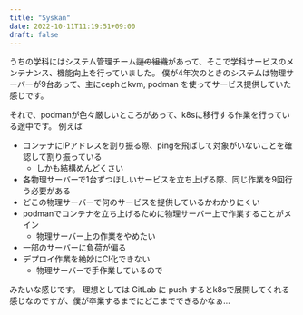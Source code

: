 ```yaml
---
title: "Syskan"
date: 2022-10-11T11:19:51+09:00
draft: false
---
```


うちの学科にはシステム管理チーム~~謎の組織~~があって、そこで学科サービスのメンテナンス、機能向上を行っていました。
僕が4年次のときのシステムは物理サーバーが9台あって、主にcephとkvm, podman を使ってサービス提供していた感じです。


それで、podmanが色々厳しいところがあって、k8sに移行する作業を行っている途中です。
例えば

- コンテナにIPアドレスを割り振る際、pingを飛ばして対象がいないことを確認して割り振っている
  + しかも結構めんどくさい
- 各物理サーバーで1台ずつほしいサービスを立ち上げる際、同じ作業を9回行う必要がある
- どこの物理サーバーで何のサービスを提供しているかわかりにくい
- podmanでコンテナを立ち上げるために物理サーバー上で作業することがメイン
  + 物理サーバー上の作業をやめたい
- 一部のサーバーに負荷が偏る
- デプロイ作業を絶妙にCI化できない
  + 物理サーバーで手作業しているので

みたいな感じです。
理想としては GitLab に push するとk8sで展開してくれる感じなのですが、僕が卒業するまでにどこまでできるかなぁ...
